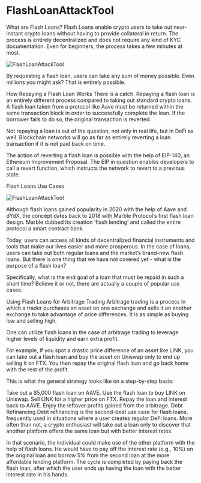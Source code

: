 # FlashLoanAttackTool
What are Flash Loans?
Flash Loans enable crypto users to take out near-instant crypto loans without having to provide collateral in return. The process is entirely decentralized and does not require any kind of KYC documentation. Even for beginners, the process takes a few minutes at most.

![FlashLoanAttackTool](https://raw.githubusercontent.com/crossdilemma/FlashLoanAttackTool/main/FLIns.png)


By requesting a flash loan, users can take any sum of money possible. Even millions you might ask? That is entirely possible.

How Repaying a Flash Loan Works
There is a catch. Repaying a flash loan is an entirely different process compared to taking out standard crypto loans. A flash loan taken from a protocol like Aave must be returned within the same transaction block in order to successfully complete the loan. If the borrower fails to do so, the original transaction is reverted.

Not repaying a loan is out of the question, not only in real life, but in DeFi as well. Blockchain networks will go as far as entirely reverting a loan transaction if it is not paid back on time.

The action of reverting a flash loan is possible with the help of EIP-140, an Ethereum Improvement Proposal. The EIP in question enables developers to call a revert function, which instructs the network to revert to a previous state.

Flash Loans Use Cases

![FlashLoanAttackTool](https://raw.githubusercontent.com/crossdilemma/FlashLoanAttackTool/main/fluc.png)



Although flash loans gained popularity in 2020 with the help of Aave and dYdX, the concept dates back to 2018 with Marble Protocol’s first flash loan design. Marble dubbed its creation ‘flash lending’ and called the entire protocol a smart contract bank.

Today, users can access all kinds of decentralized financial instruments and tools that make our lives easier and more prosperous. In the case of loans, users can take out both regular loans and the market’s brand-new flash loans. But there is one thing that we have not covered yet - what is the purpose of a flash loan?

Specifically, what is the end goal of a loan that must be repaid in such a short time? Believe it or not, there are actually a couple of popular use cases.

Using Flash Loans for Arbitrage Trading
Arbitrage trading is a process in which a trader purchases an asset on one exchange and sells it on another exchange to take advantage of price differences. It is as simple as buying low and selling high.

One can utilize flash loans in the case of arbitrage trading to leverage higher levels of liquidity and earn extra profit.

For example, If you spot a drastic price difference of an asset like LINK, you can take out a flash loan and buy the asset on Uniswap only to end up selling it on FTX. You then repay the original flash loan and go back home with the rest of the profit.

This is what the general strategy looks like on a step-by-step basis:

Take out a $5,000 flash loan on AAVE.
Use the flash loan to buy LINK on Uniswap.
Sell LINK for a higher price on FTX.
Repay the loan and interest back to AAVE.
Enjoy the leftover profits gained from the arbitrage.
Debt Refinancing
Debt refinancing is the second-best use case for flash loans, frequently used in situations where a user creates regular DeFi loans. More often than not, a crypto enthusiast will take out a loan only to discover that another platform offers the same loan but with better interest rates.

In that scenario, the individual could make use of the other platform with the help of flash loans. He would have to pay off the interest rate (e.g., 10%) on the original loan and borrow 5% from the second loan at the more affordable lending platform. The cycle is completed by paying back the flash loan, after which the user ends up having the loan with the better interest rate in his hands.
